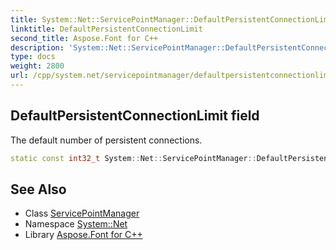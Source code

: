 ```yaml
---
title: System::Net::ServicePointManager::DefaultPersistentConnectionLimit field
linktitle: DefaultPersistentConnectionLimit
second_title: Aspose.Font for C++
description: 'System::Net::ServicePointManager::DefaultPersistentConnectionLimit field. The default number of persistent connections in C++.'
type: docs
weight: 2800
url: /cpp/system.net/servicepointmanager/defaultpersistentconnectionlimit/
---
```

## DefaultPersistentConnectionLimit field


The default number of persistent connections.

```cpp
static const int32_t System::Net::ServicePointManager::DefaultPersistentConnectionLimit
```

## See Also

* Class [ServicePointManager](../)
* Namespace [System::Net](../../)
* Library [Aspose.Font for C++](../../../)
